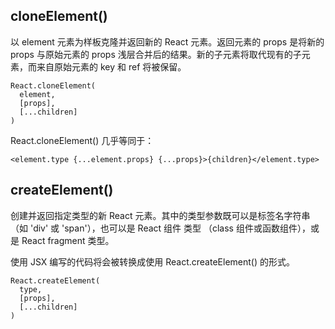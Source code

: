 ## cloneElement()

以 element 元素为样板克隆并返回新的 React 元素。返回元素的 props 是将新的 props 与原始元素的 props 浅层合并后的结果。新的子元素将取代现有的子元素，而来自原始元素的 key 和 ref 将被保留。

```
React.cloneElement(
  element,
  [props],
  [...children]
)
```

React.cloneElement() 几乎等同于：

```
<element.type {...element.props} {...props}>{children}</element.type>
```

## createElement()

创建并返回指定类型的新 React 元素。其中的类型参数既可以是标签名字符串（如 'div' 或 'span'），也可以是 React 组件 类型 （class 组件或函数组件），或是 React fragment 类型。

使用 JSX 编写的代码将会被转换成使用 React.createElement() 的形式。

```
React.createElement(
  type,
  [props],
  [...children]
)
```
